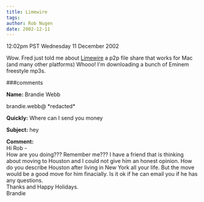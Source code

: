 ```yaml
---
title: Limewire
tags: 
author: Rob Nugen
date: 2002-12-11
---
```


<p class=date>12:02pm PST Wednesday 11 December 2002</p>

<p>Wow.  Fred just told me about <a
href="http://www.limewire.com">Limewire</a> a p2p file share that
works for Mac (and many other platforms)  Whooo!  I'm downloading a
bunch of Eminem freestyle mp3s.</p>

###comments

<p><b>Name:</b> Brandie Webb

<p>brandie.webb@ *redacted*

<p><b>Quickly:</b> Where can I send you money

<p><b>Subject:</b> hey

<p><b>Comment:</b>
<br>Hi Rob -<br>
How are you doing??? Remember me???  I have a friend that is thinking about moving to Houston and I could not give him an honest opinion. How do you describe Houston after living in New York all your life.  But the move would be a good move for him finacially.  Is it ok if he can email you if he has any questions.<br>
Thanks and Happy Holidays.<br>
Brandie
